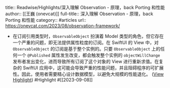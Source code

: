 title:: Readwise/Highlights/深入理解 Observation - 原理，back Porting 和性能
author:: [[王巍 (onevcat)]]
full-title:: 深入理解 Observation - 原理，back Porting 和性能
category:: #articles
url:: https://onevcat.com/2023/08/observation-framework/

- 在订阅引用类型时，`ObservableObject` 扮演着 Model 类型的角色，但它存在一个严重的问题，即无法提供属性粒度的订阅。在 SwiftUI 的 View 中，对 `ObservableObject` 的订阅是基于整个实例的。只要 `ObservableObject` 上的任何一个 `@Published` 属性发生改变，都会触发整个实例的 `objectWillChange` 发布者发出变化，进而导致所有订阅了这个对象的 View 进行重新求值。在复杂的 SwiftUI 应用中，这可能会导致严重的性能问题，并且阻碍程序的可扩展性。因此，使用者需要精心设计数据模型，以避免大规模的性能退化。 ([View Highlight](https://read.readwise.io/read/01h9sa8k46njqdbqdhapsdsnfz)) #Highlight #[[2023-09-08]]